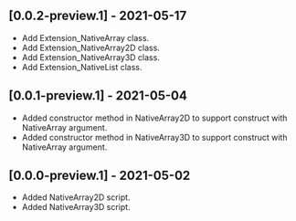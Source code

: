 ## [0.0.2-preview.1] - 2021-05-17
- Add Extension_NativeArray class.
- Add Extension_NativeArray2D class.
- Add Extension_NativeArray3D class.
- Add Extension_NativeList class.

## [0.0.1-preview.1] - 2021-05-04
- Added constructor method in NativeArray2D to support construct with NativeArray argument.
- Added constructor method in NativeArray3D to support construct with NativeArray argument.

## [0.0.0-preview.1] - 2021-05-02
- Added NativeArray2D script.
- Added NativeArray3D script.